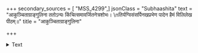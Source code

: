 +++
secondary_sources = [ "MSS_4299",]
jsonClass = "Subhaashita"
text = "आकुञ्चिताग्राङ्गुलिना ततोऽन्यः किंचित्समावर्जितनेत्रशोभः।  \nतिर्यग्विसंसर्पिनखप्रभेण पादेन हैमं विलिलेख पीठम्॥"
title = "आकुञ्चिताग्राङ्गुलिना"

+++

<details><summary>Text</summary>

आकुञ्चिताग्राङ्गुलिना ततोऽन्यः किंचित्समावर्जितनेत्रशोभः।  
तिर्यग्विसंसर्पिनखप्रभेण पादेन हैमं विलिलेख पीठम्॥
</details>
